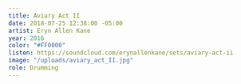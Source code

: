 ```yaml
---
title: Aviary Act II
date: 2018-07-25 12:38:00 -05:00
artist: Eryn Allen Kane
year: 2016
color: "#FF0000"
listen: https://soundcloud.com/erynallenkane/sets/aviary-act-ii
image: "/uploads/aviary_act_II.jpg"
role: Drumming
---
```


